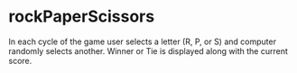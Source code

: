 # rockPaperScissors
 In each cycle of the game user selects a letter (R, P, or S) and computer randomly selects another. Winner or Tie is displayed along with the current score.
